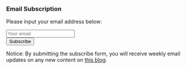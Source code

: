 ### Email Subscription


Please input your email address below:  

<form action="https://getsimpleform.com/messages?form_api_token=c3598d52a926ffd75dc60177ecb06590" method="post">
  <!-- the redirect_to is optional, the form will redirect to the referrer on submission -->
  <input type="hidden" name='redirect_to' value="/subscribe-success"/>
  <!-- all your input fields here.... -->
  <input type="email" placeholder="Your email" id="email"/>
  <br>
  <input type="submit" value="Subscribe" id="submit"/>
</form>

Notice: By submitting the subscribe form, you will receive weekly email updates on any new content on [this blog](https://yudong-94.github.io/personal-website/).
